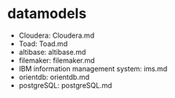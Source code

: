 # datamodels
* Cloudera: Cloudera.md
* Toad: Toad.md
* altibase: altibase.md
* filemaker: filemaker.md
* IBM information management system: ims.md
* orientdb: orientdb.md
* postgreSQL: postgreSQL.md
